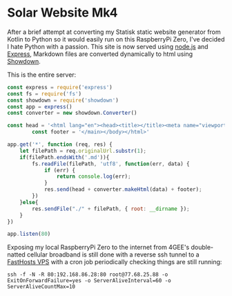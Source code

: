 # Solar Website Mk4

After a brief attempt at converting my Statisk static website generator from Kotlin to Python so it would easily run on this RaspberryPi Zero, I've decided I hate Python with a passion. This site is now served using [node.js](https://nodejs.org/) and [Express](https://expressjs.com/), Markdown files are converted dynamically to html using [Showdown](https://github.com/showdownjs/showdown). 

This is the entire server:

```javascript
const express = require('express')
const fs = require('fs')
const showdown = require('showdown')
const app = express()
const converter = new showdown.Converter()

const head = '<html lang="en"><head><title></title><meta name="viewport" content="width=device-width, initial-scale=1" /></head><body><main>';
		const footer = '</main></body></html>'

app.get('*', function (req, res) {
    let filePath = req.originalUrl.substr(1);
    if(filePath.endsWith('.md')){
        fs.readFile(filePath, 'utf8', function(err, data) {
            if (err) {
                return console.log(err);
            }
            res.send(head + converter.makeHtml(data) + footer);
        })
    }else{
        res.sendFile("./" + filePath, { root: __dirname });
    }
})

app.listen(80)
```

Exposing my local RaspberryPi Zero to the internet from 4GEE's double-natted cellular broadband is still done with a reverse ssh tunnel to a [FastHosts VPS](https://www.fasthosts.co.uk/virtual-private-servers) with a cron job periodically checking things are still running:

```ssh -f -N -R 80:192.168.86.28:80 root@77.68.25.88 -o ExitOnForwardFailure=yes -o ServerAliveInterval=60 -o ServerAliveCountMax=10```